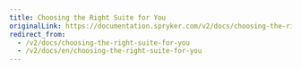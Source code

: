 ```yaml
---
title: Choosing the Right Suite for You
originalLink: https://documentation.spryker.com/v2/docs/choosing-the-right-suite-for-you
redirect_from:
  - /v2/docs/choosing-the-right-suite-for-you
  - /v2/docs/en/choosing-the-right-suite-for-you
---
```



